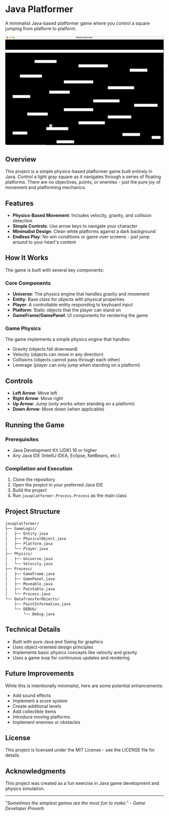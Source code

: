 # Java Platformer

A minimalist Java-based platformer game where you control a square jumping from platform to platform.

![Java Platformer](./screenshot.png)

## Overview

This project is a simple physics-based platformer game built entirely in Java. Control a light gray square as it navigates through a series of floating platforms. There are no objectives, points, or enemies - just the pure joy of movement and platforming mechanics.

## Features

- **Physics-Based Movement**: Includes velocity, gravity, and collision detection
- **Simple Controls**: Use arrow keys to navigate your character
- **Minimalist Design**: Clean white platforms against a dark background
- **Endless Play**: No win conditions or game over screens - just jump around to your heart's content

## How It Works

The game is built with several key components:

### Core Components

- **Universe**: The physics engine that handles gravity and movement
- **Entity**: Base class for objects with physical properties
- **Player**: A controllable entity responding to keyboard input
- **Platform**: Static objects that the player can stand on
- **GameFrame/GamePanel**: UI components for rendering the game

### Game Physics

The game implements a simple physics engine that handles:
- Gravity (objects fall downward)
- Velocity (objects can move in any direction)
- Collisions (objects cannot pass through each other)
- Leverage (player can only jump when standing on a platform)

## Controls

- **Left Arrow**: Move left
- **Right Arrow**: Move right
- **Up Arrow**: Jump (only works when standing on a platform)
- **Down Arrow**: Move down (when applicable)

## Running the Game

### Prerequisites

- Java Development Kit (JDK) 16 or higher
- Any Java IDE (IntelliJ IDEA, Eclipse, NetBeans, etc.)

### Compilation and Execution

1. Clone the repository
2. Open the project in your preferred Java IDE
3. Build the project
4. Run `javaplatformer.Process.Process` as the main class

## Project Structure

```
javaplatformer/
├── GameLogic/
│   ├── Entity.java
│   ├── PhysicalObject.java
│   ├── Platform.java
│   └── Player.java
├── Physics/
│   ├── Universe.java
│   └── Velocity.java
├── Process/
│   ├── GameFrame.java
│   ├── GamePanel.java
│   ├── Moveable.java
│   ├── Paintable.java
│   └── Process.java
└── DataTransferObjects/
    ├── PaintInformation.java
    └── DEBUG/
        └── Debug.java
```

## Technical Details

- Built with pure Java and Swing for graphics
- Uses object-oriented design principles
- Implements basic physics concepts like velocity and gravity
- Uses a game loop for continuous updates and rendering

## Future Improvements

While this is intentionally minimalist, here are some potential enhancements:
- Add sound effects
- Implement a score system
- Create additional levels
- Add collectible items
- Introduce moving platforms
- Implement enemies or obstacles

## License

This project is licensed under the MIT License - see the LICENSE file for details.

## Acknowledgments

This project was created as a fun exercise in Java game development and physics simulation.

---

*"Sometimes the simplest games are the most fun to make." - Game Developer Proverb*